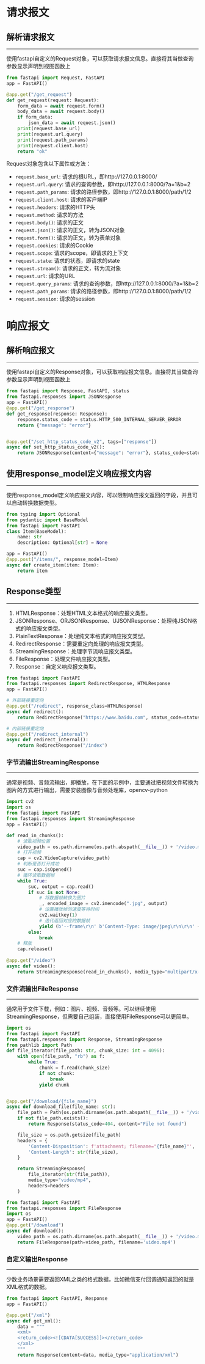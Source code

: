 # 请求报文

## 解析请求报文

---
使用fastapi自定义的Request对象，可以获取请求报文信息。直接将其当做查询参数显示声明到视图函数上

```python
from fastapi import Request, FastAPI
app = FastAPI()

@app.get("/get_request")
def get_request(request: Request):
    form_data = await request.form()
    body_data = await request.body()
    if form_data:
        json_data = await request.json()
    print(request.base_url)
    print(request.url.query)
    print(request.path_params)
    print(request.client.host)
    return "ok"
```

Request对象包含以下属性或方法：
- `request.base_url`: 请求的根URL，即http://127.0.0.1:8000/
- `request.url.query`: 请求的查询参数，即http://127.0.0.1:8000/?a=1&b=2
- `request.path_params`: 请求的路径参数，即http://127.0.0.1:8000/path/1/2
- `request.client.host`: 请求的客户端IP
- `request.headers`: 请求的HTTP头
- `request.method`: 请求的方法
- `request.body()`: 请求的正文
- `request.json()`: 请求的正文，转为JSON对象
- `request.form()`: 请求的正文，转为表单对象
- `request.cookies`: 请求的Cookie
- `request.scope`: 请求的scope，即请求的上下文
- `request.state`: 请求的状态，即请求的state
- `request.stream()`: 请求的正文，转为流对象
- `request.url`: 请求的URL
- `request.query_params`: 请求的查询参数，即http://127.0.0.1:8000/?a=1&b=2
- `request.path_params`: 请求的路径参数，即http://127.0.0.1:8000/path/1/2
- `request.session`: 请求的session


# 响应报文

## 解析响应报文
---
使用fastapi自定义的Response对象，可以获取响应报文信息。直接将其当做查询参数显示声明到视图函数上

```python
from fastapi import Response, FastAPI, status
from fastapi.responses import JSONResponse
app = FastAPI()
@app.get("/get_response")
def get_response(response: Response):
    response.status_code = status.HTTP_500_INTERNAL_SERVER_ERROR
    return {"message": "error"}


@app.get("/set_http_status_code_v2", tags=["response"])
async def set_http_status_code_v2():
    return JSONResponse(content={"message": "error"}, status_code=status.HTTP_500_INTERNAL_SERVER_ERROR)

```

## 使用response_model定义响应报文内容
---
使用response_model定义响应报文内容，可以限制响应报文返回的字段，并且可以自动转换数据类型。
```python
from typing import Optional
from pydantic import BaseModel
from fastapi import FastAPI
class Item(BaseModel):
    name: str
    description: Optional[str] = None

app = FastAPI()
@app.post("/items/", response_model=Item)
async def create_item(item: Item):
    return item
```

## Response类型

---
1. HTMLResponse：处理HTML文本格式的响应报文类型。
2. JSONResponse、ORJSONResponse、UJSONResponse：处理纯JSON格式的响应报文类型。
3. PlainTextResponse：处理纯文本格式的响应报文类型。
4. RedirectResponse：需要重定向处理的响应报文类型。
5. StreamingResponse：处理字节流响应报文类型。
6. FileResponse：处理文件响应报文类型。
7. Response：自定义响应报文类型。

```python
from fastapi import FastAPI
from fastapi.responses import RedirectResponse, HTMLResponse
app = FastAPI()

# 外部链接重定向
@app.get("/redirect", response_class=HTMLResponse)
async def redirect():
    return RedirectResponse("https://www.baidu.com", status_code=status.HTTP_302_FOUND)

# 内部链接重定向
@app.get("/redirect_internal")
async def redirect_internal():
    return RedirectResponse("/index")
```

### 字节流输出StreamingResponse

___
通常是视频、音频流输出，即播放，在下面的示例中，主要通过把视频文件转换为图片的方式进行输出，需要安装图像与音频处理库，opencv-python
```python
import cv2
import os
from fastapi import FastAPI
from fastapi.responses import StreamingResponse
app = FastAPI()

def read_in_chunks():
    # 读取视频位置
    video_path = os.path.dirname(os.path.abspath(__file__)) + '/video.mp4'
    # 打开视频
    cap = cv2.VideoCapture(video_path)
    # 判断是否打开成功
    suc = cap.isOpened()
    # 循环读取数据帧
    while True:
        suc, output = cap.read()
        if suc is not None:
            # 将数据帧转换为图片
            _, encoded_image = cv2.imencode(".jpg", output)
            # 设置播放帧的速度等待时间
            cv2.waitkey(1)
            # 迭代返回对应的数据帧
            yield (b'--frame\r\n' b'Content-Type: image/jpeg\r\n\r\n' + bytearray(encoded_image) + b'\r\n\r\n')
        else:
            break
    # 释放
    cap.release()
    
@app.get("/video")
async def video():
    return StreamingResponse(read_in_chunks(), media_type="multipart/x-mixed-replace; boundary=frame")
```


### 文件流输出FileResponse
---
通常用于文件下载，例如：图片、视频、音频等。可以继续使用StreamingResponse，但需要自己组装，直接使用FileResponse可以更简单。

```python
import os
from fastapi import FastAPI
from fastapi.responses import Response, StreamingResponse
from pathlib import Path
def file_iterator(file_path: str, chunk_size: int = 4096):
    with open(file_path, "rb") as f:
        while True:
            chunk = f.read(chunk_size)
            if not chunk:
                break
            yield chunk


@app.get("/download/{file_name}")
async def download_file(file_name: str):
    file_path = Path(os.path.dirname(os.path.abspath(__file__)) + '/video.mp4')
    if not file_path.exists():
        return Response(status_code=404, content="File not found")

    file_size = os.path.getsize(file_path)
    headers = {
        'Content-Disposition': f'attachment; filename="{file_name}"',
        'Content-Length': str(file_size),
    }

    return StreamingResponse(
        file_iterator(str(file_path)),
        media_type="video/mp4",
        headers=headers
    )

```


```python
from fastapi import FastAPI
from fastapi.responses import FileResponse
import os
app = FastAPI()
@app.get("/download")
async def download():
    video_path = os.path.dirname(os.path.abspath(__file__)) + '/video.mp4'
    return FileResponse(path=video_path, filename='video.mp4')
```

### 自定义输出Response
---
少数业务场景需要返回XML之类的格式数据，比如微信支付回调通知返回的就是XML格式的数据。

```python
from fastapi import FastAPI, Response
app = FastAPI()

@app.get("/xml")
async def get_xml():
    data = """
    <xml>
    <return_code><![CDATA[SUCCESS]]></return_code>
    </xml>
    """
    return Response(content=data, media_type="application/xml")
```